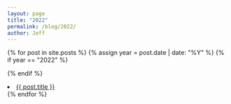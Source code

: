 ```yaml
---
layout: page
title: "2022"
permalink: /blog/2022/
author: Jeff
---
```

{% for post in site.posts %}
  {% assign year = post.date | date: "%Y" %}
  {% if year == "2022" %}
      
  {% endif %}
  <li><a href="{{ post.url }}">{{ post.title }}</a></li>
{% endfor %}
